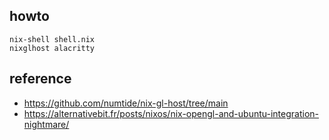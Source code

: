## howto

    nix-shell shell.nix
    nixglhost alacritty

## reference
- https://github.com/numtide/nix-gl-host/tree/main
- https://alternativebit.fr/posts/nixos/nix-opengl-and-ubuntu-integration-nightmare/
